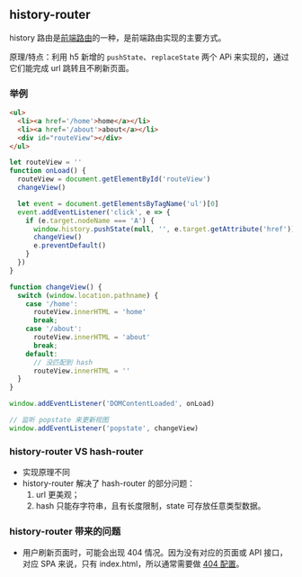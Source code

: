 ## history-router
history 路由是[前端路由](hash-router%20原理解析.md)的一种，是前端路由实现的主要方式。

原理/特点：利用 h5 新增的 `pushState`、`replaceState` 两个 APi 来实现的，通过它们能完成 url 跳转且不刷新页面。

### 举例
``` html
<ul>
  <li><a href='/home'>home</a></li>
  <li><a href='/about'>about</a></li>
  <div id="routeView"></div>
</ul>
```

``` js
let routeView = ''
function onLoad() {
  routeView = document.getElementById('routeView')
  changeView()

  let event = document.getElementsByTagName('ul')[0]
  event.addEventListener('click', e => {
    if (e.target.nodeName === 'A') {
      window.history.pushState(null, '', e.target.getAttribute('href'))
      changeView()
      e.preventDefault()
    }
  })
}

function changeView() {
  switch (window.location.pathname) {
    case '/home':
      routeView.innerHTML = 'home'
      break;
    case '/about':
      routeView.innerHTML = 'about'
      break;
    default:
      // 没匹配到 hash
      routeView.innerHTML = ''
  }
}

window.addEventListener('DOMContentLoaded', onLoad)

// 监听 popstate 来更新视图
window.addEventListener('popstate', changeView)
```

### history-router VS hash-router
- 实现原理不同
- history-router 解决了 hash-router 的部分问题：
  1. url 更美观；
  2. hash 只能存字符串，且有长度限制，state 可存放任意类型数据。

### history-router 带来的问题
- 用户刷新页面时，可能会出现 404 情况。因为没有对应的页面或 API 接口，对应 SPA 来说，只有 index.html，所以通常需要做 [404 配置](https://next.router.vuejs.org/zh/guide/essentials/history-mode.html#html5-%E6%A8%A1%E5%BC%8F)。
